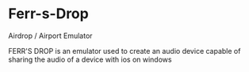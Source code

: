 # Ferr-s-Drop
Airdrop / Airport Emulator

FERR'S DROP is an emulator used to create an audio device capable of sharing the audio of a device with ios on windows
